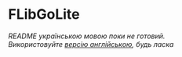 FLibGoLite
===
_README українською мовою поки не готовий._  
_Використовуйте [версію англійською](README.md), будь ласка_ 
